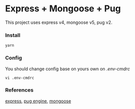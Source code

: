# Express + Mongoose + Pug

This project uses express v4, mongoose v5, pug v2.

### Install
```
yarn
```

### Config
You should change config base on yours own on _.env-cmdrc_
```
vi .env-cmdrc
```

### References
[express](https://github.com/expressjs/express),
[pug engine](https://github.com/pugjs/pug),
[mongoose](https://github.com/Automattic/mongoose)
